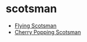 # scotsman

 * [Flying Scotsman](index/f/flying-scotsman-200195.json)
 * [Cherry Popping Scotsman](index/c/cherry-popping-scotsman.json)
